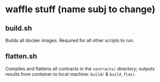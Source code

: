 # waffle stuff (name subj to change)

## build.sh

Builds all docker images. Required for all other scripts to run.

## flatten.sh

Compiles and flattens all contracts in the `contracts/` directory; outputs results from container to local machine: `build/` & `build_flat/`.
